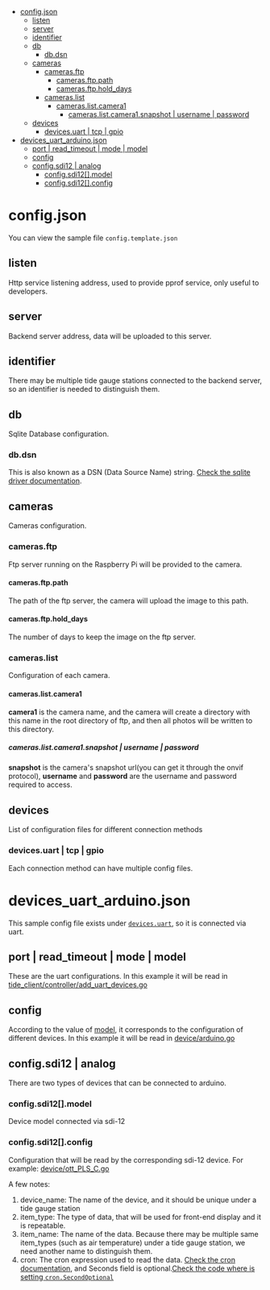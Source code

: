 <!-- TOC -->
* [config.json](#configjson)
  * [listen](#listen)
  * [server](#server)
  * [identifier](#identifier)
  * [db](#db)
    * [db.dsn](#dbdsn)
  * [cameras](#cameras)
    * [cameras.ftp](#camerasftp)
      * [cameras.ftp.path](#camerasftppath)
      * [cameras.ftp.hold_days](#camerasftphold_days)
    * [cameras.list](#cameraslist)
      * [cameras.list.camera1](#cameraslistcamera1)
        * [cameras.list.camera1.snapshot | username | password](#cameraslistcamera1snapshot--username--password)
  * [devices](#devices)
    * [devices.uart | tcp | gpio](#devicesuart--tcp--gpio)
* [devices_uart_arduino.json](#devices_uart_arduinojson)
  * [port | read_timeout | mode | model](#port--read_timeout--mode--model)
  * [config](#config)
  * [config.sdi12 | analog](#configsdi12--analog)
    * [config.sdi12[].model](#configsdi12model)
    * [config.sdi12[].config](#configsdi12config)
<!-- TOC -->

# config.json

You can view the sample file `config.template.json`

## listen

Http service listening address, used to provide pprof service, only useful to developers.

## server

Backend server address, data will be uploaded to this server.

## identifier

There may be multiple tide gauge stations connected to the backend server, so an identifier is needed to distinguish them.

## db

Sqlite Database configuration.

### db.dsn

This is also known as a DSN (Data Source Name) string. [Check the sqlite driver documentation](https://github.com/mattn/go-sqlite3).

## cameras

Cameras configuration.

### cameras.ftp

Ftp server running on the Raspberry Pi will be provided to the camera.

#### cameras.ftp.path

The path of the ftp server, the camera will upload the image to this path.

#### cameras.ftp.hold_days

The number of days to keep the image on the ftp server.

### cameras.list

Configuration of each camera.

#### cameras.list.camera1

**camera1** is the camera name, and the camera will create a directory with this name in the root directory of ftp,
and then all photos will be written to this directory.

##### cameras.list.camera1.snapshot | username | password

**snapshot** is the camera's snapshot url(you can get it through the onvif protocol),
**username** and **password** are the username and password required to access.

## devices

List of configuration files for different connection methods

### devices.uart | tcp | gpio

Each connection method can have multiple config files.

# devices_uart_arduino.json

This sample config file exists under [`devices.uart`](#devicesuart--tcp--gpio), so it is connected via uart.

## port | read_timeout | mode | model

These are the uart configurations. In this example it will be read in [tide_client/controller/add_uart_devices.go](controller/add_uart_devices.go)

## config

According to the value of [model](#port--read_timeout--mode--model), it corresponds to the configuration of different devices.
In this example it will be read in [device/arduino.go](device/arduino.go)

## config.sdi12 | analog

There are two types of devices that can be connected to arduino.

### config.sdi12[].model

Device model connected via sdi-12

### config.sdi12[].config

Configuration that will be read by the corresponding sdi-12 device. For example: [device/ott_PLS_C.go](device/ott_PLS_C.go)

A few notes:

1. device_name: The name of the device, and it should be unique under a tide gauge station
2. item_type: The type of data, that will be used for front-end display and it is repeatable.
3. item_name: The name of the data.
   Because there may be multiple same item_types (such as air temperature) under a tide gauge station,
   we need another name to distinguish them.
4. cron: The cron expression used to read the data.
   [Check the cron documentation](https://pkg.go.dev/github.com/robfig/cron/v3),
   and Seconds field is optional.[Check the code where is setting `cron.SecondOptional`](global/config.go)
